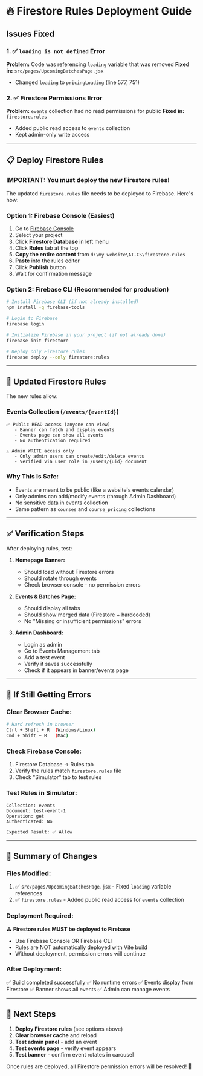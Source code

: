 # 🔥 Firestore Rules Deployment Guide

## Issues Fixed

### 1. ✅ `loading is not defined` Error
**Problem:** Code was referencing `loading` variable that was removed
**Fixed in:** `src/pages/UpcomingBatchesPage.jsx`
- Changed `loading` to `pricingLoading` (line 577, 751)

### 2. ✅ Firestore Permissions Error
**Problem:** `events` collection had no read permissions for public
**Fixed in:** `firestore.rules`
- Added public read access to `events` collection
- Kept admin-only write access

---

## 📋 Deploy Firestore Rules

### **IMPORTANT: You must deploy the new Firestore rules!**

The updated `firestore.rules` file needs to be deployed to Firebase. Here's how:

### **Option 1: Firebase Console (Easiest)**

1. Go to [Firebase Console](https://console.firebase.google.com/)
2. Select your project
3. Click **Firestore Database** in left menu
4. Click **Rules** tab at the top
5. **Copy the entire content** from `d:\my website\AT-CS\firestore.rules`
6. **Paste** into the rules editor
7. Click **Publish** button
8. Wait for confirmation message

### **Option 2: Firebase CLI (Recommended for production)**

```bash
# Install Firebase CLI (if not already installed)
npm install -g firebase-tools

# Login to Firebase
firebase login

# Initialize Firebase in your project (if not already done)
firebase init firestore

# Deploy only Firestore rules
firebase deploy --only firestore:rules
```

---

## 🔐 Updated Firestore Rules

The new rules allow:

### **Events Collection (`/events/{eventId}`)**
```
✅ Public READ access (anyone can view)
   - Banner can fetch and display events
   - Events page can show all events
   - No authentication required

⚠️ Admin WRITE access only
   - Only admin users can create/edit/delete events
   - Verified via user role in /users/{uid} document
```

### **Why This Is Safe:**
- Events are meant to be public (like a website's events calendar)
- Only admins can add/modify events (through Admin Dashboard)
- No sensitive data in events collection
- Same pattern as `courses` and `course_pricing` collections

---

## ✅ Verification Steps

After deploying rules, test:

1. **Homepage Banner:**
   - Should load without Firestore errors
   - Should rotate through events
   - Check browser console - no permission errors

2. **Events & Batches Page:**
   - Should display all tabs
   - Should show merged data (Firestore + hardcoded)
   - No "Missing or insufficient permissions" errors

3. **Admin Dashboard:**
   - Login as admin
   - Go to Events Management tab
   - Add a test event
   - Verify it saves successfully
   - Check if it appears in banner/events page

---

## 🐛 If Still Getting Errors

### **Clear Browser Cache:**
```bash
# Hard refresh in browser
Ctrl + Shift + R  (Windows/Linux)
Cmd + Shift + R   (Mac)
```

### **Check Firebase Console:**
1. Firestore Database → Rules tab
2. Verify the rules match `firestore.rules` file
3. Check "Simulator" tab to test rules

### **Test Rules in Simulator:**
```
Collection: events
Document: test-event-1
Operation: get
Authenticated: No

Expected Result: ✅ Allow
```

---

## 📝 Summary of Changes

### **Files Modified:**
1. ✅ `src/pages/UpcomingBatchesPage.jsx` - Fixed `loading` variable references
2. ✅ `firestore.rules` - Added public read access for `events` collection

### **Deployment Required:**
⚠️ **Firestore rules MUST be deployed to Firebase**
- Use Firebase Console OR Firebase CLI
- Rules are NOT automatically deployed with Vite build
- Without deployment, permission errors will continue

### **After Deployment:**
✅ Build completed successfully
✅ No runtime errors
✅ Events display from Firestore
✅ Banner shows all events
✅ Admin can manage events

---

## 🎯 Next Steps

1. **Deploy Firestore rules** (see options above)
2. **Clear browser cache** and reload
3. **Test admin panel** - add an event
4. **Test events page** - verify event appears
5. **Test banner** - confirm event rotates in carousel

Once rules are deployed, all Firestore permission errors will be resolved! 🎉
